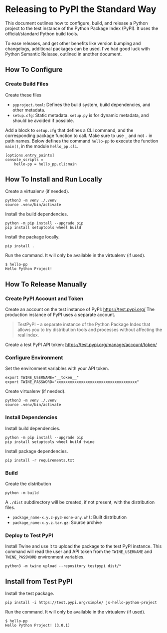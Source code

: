 # Releasing to PyPI the Standard Way

This document outlines how to configure, build, and release a Python project to the
test instance of the Python Package Index (PyPI). It uses the official/standard Python
build tools.

To ease releases, and get other benefits like version bumping and changelogs,
additional packages can be used. I've had good luck with Python Semantic Release,
outlined in another document.

## How To Configure

### Create Build Files

Create these files
- `pyproject.toml`: Defines the build system, build dependencies, and other metadata.
- `setup.cfg`: Static metadata. `setup.py` is for dynamic metadata, and should
    be avoided if possible.

Add a block to `setup.cfg` that defines a CLI command, and the corresponding
package function to call. Make sure to use `_` and not `-` in path names.
Below defines the command `hello-pp` to execute the function `main()`,
in the module `hello_pp.cli`.

```
[options.entry_points]
console_scripts =
    hello-pp = hello_pp.cli:main
```

## How To Install and Run Locally

Create a virtualenv (if needed).

```
python3 -m venv ./.venv
source .venv/bin/activate
```

Install the build dependencies.

```
python -m pip install --upgrade pip
pip install setuptools wheel build
```

Install the package locally.

```
pip install .
```

Run the command. It will only be available in the virtualenv (if used).

```
$ hello-pp
Hello Python Project!
```


## How To Release Manually

### Create PyPI Account and Token

Create an account on the test instance of PyPI: https://test.pypi.org/
The production instance of PyPI uses a separate account.

> TestPyPI – a separate instance of the Python Package
> Index that allows you to try distribution tools and processes without affecting
> the real index.

Create a test PyPI API token: https://test.pypi.org/manage/account/token/


### Configure Environment

Set the environment variables with your API token.

```
export TWINE_USERNAME="__token__"
export TWINE_PASSWORD="xxxxxxxxxxxxxxxxxxxxxxxxxxxxxxxxxxxx"
```

Create virtualenv (if needed).

```
python3 -m venv ./.venv
source .venv/bin/activate
```


### Install Dependencies

Install build dependencies.

```
python -m pip install --upgrade pip
pip install setuptools wheel build twine
```

Install package dependencies.

```
pip install -r requirements.txt
```


### Build

Create the distribution

```
python -m build
```

A `./dist` subdirectory will be created, if not present, with the distribution files.
- `package_name-x.y.z-py3-none-any.whl`: Built distribution
- `package_name-x.y.z.tar.gz`: Source archive


### Deploy to Test PyPI

Install Twine and use it to upload the package to the test PyPI instance.
This command will read the user and API token from the `TWINE_USERNAME` and
`TWINE_PASSWORD` environment variables.

```
python3 -m twine upload --repository testpypi dist/*
```


## Install from Test PyPI

Install the test package.

```
pip install -i https://test.pypi.org/simple/ js-hello-python-project
```

Run the command. It will only be available in the virtualenv (if used).

```
$ hello-pp
Hello Python Project! (3.0.1)
```
